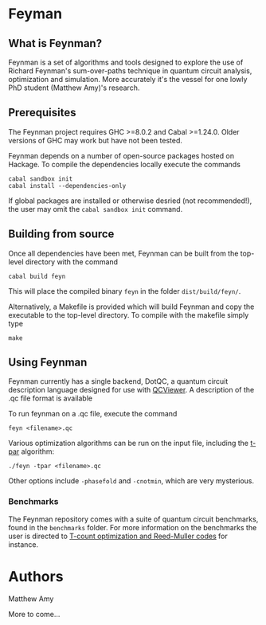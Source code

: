 # Feyman

## What is Feynman?

Feynman is a set of algorithms and tools designed to explore the use of
Richard Feynman's sum-over-paths technique in quantum circuit analysis,
optimization and simulation. More accurately it's the vessel for one lowly 
PhD student (Matthew Amy)'s research.

## Prerequisites

The Feynman project requires GHC >=8.0.2 and Cabal >=1.24.0. Older versions of
GHC may work but have not been tested.

Feynman depends on a number of open-source packages hosted on Hackage. To
compile the dependencies locally execute the commands

```
cabal sandbox init
cabal install --dependencies-only
```

If global packages are installed or otherwise desried (not recommended!), the
user may omit the `cabal sandbox init` command.

## Building from source

Once all dependencies have been met, Feynman can be built from the top-level
directory with the command

```
cabal build feyn
```

This will place the compiled binary `feyn` in the folder `dist/build/feyn/`.

Alternatively, a Makefile is provided which will build Feynman and copy the
executable to the top-level directory. To compile with the makefile simply type

```
make
```

## Using Feynman

Feynman currently has a single backend, DotQC, a quantum circuit description
language designed for use with [QCViewer](https://github.com/aparent/QCViewer/). 
A description of the .qc file format is available

To run feynman on a .qc file, execute the command

```
feyn <filename>.qc
```

Various optimization algorithms can be run on the input file, including the
[t-par](https://arxiv.org/abs/1303.2042) algorithm:

```
./feyn -tpar <filename>.qc
```

Other options include `-phasefold` and `-cnotmin`, which are very mysterious.

### Benchmarks

The Feynman repository comes with a suite of quantum circuit benchmarks, found
in the `benchmarks` folder. For more information on the benchmarks the user is
directed to [T-count optimization and Reed-Muller
codes](https://arxiv.org/abs/1601.07363) for instance.

# Authors

Matthew Amy



More to come...
